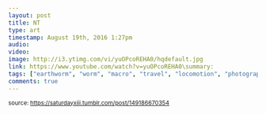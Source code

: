 ```yaml
---
layout: post
title: NT
type: art
timestamp: August 19th, 2016 1:27pm
audio: 
video: 
image: http://i3.ytimg.com/vi/yuOPcoREHA0/hqdefault.jpg
link: https://www.youtube.com/watch?v=yuOPcoREHA0\summary: 
tags: ["earthworm", "worm", "macro", "travel", "locomotion", "photography", "art"]
comments: true
---
```

  
<small>source: https://saturdayxiii.tumblr.com/post/149186670354</small>